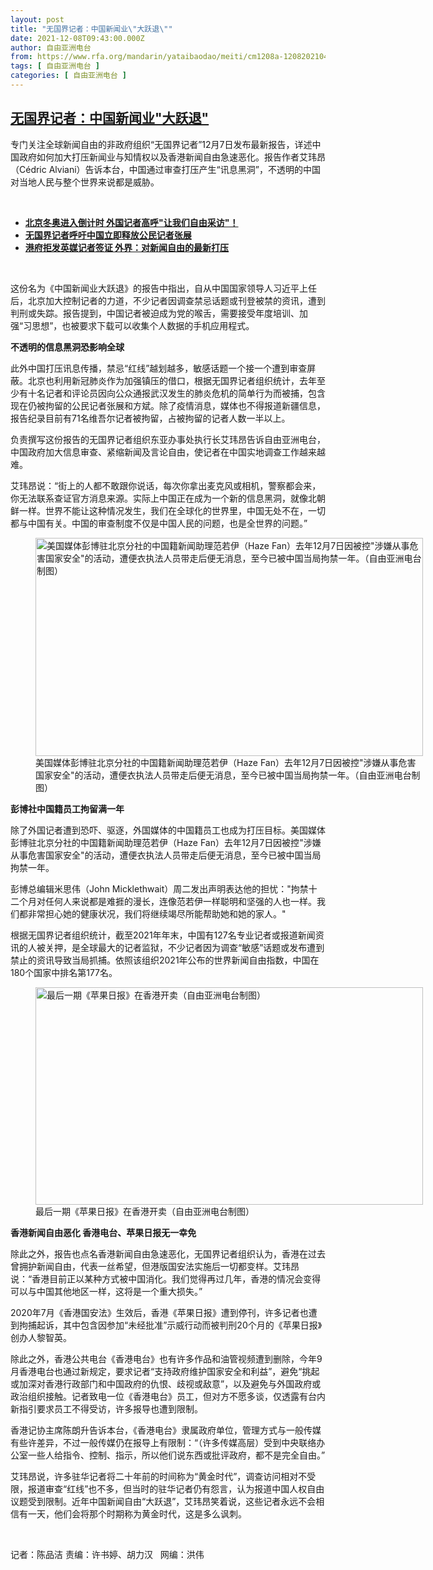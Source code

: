 ```yaml
---
layout: post
title: "无国界记者：中国新闻业\"大跃退\""
date: 2021-12-08T09:43:00.000Z
author: 自由亚洲电台
from: https://www.rfa.org/mandarin/yataibaodao/meiti/cm1208a-12082021044323.html
tags: [ 自由亚洲电台 ]
categories: [ 自由亚洲电台 ]
---
```

<!--1638956580000-->
[无国界记者：中国新闻业"大跃退"](https://www.rfa.org/mandarin/yataibaodao/meiti/cm1208a-12082021044323.html)
------

<div>
<p class="p1"></p><p class="p1">专门关注全球新闻自由的非政府组织<span class="s1">“</span>无国界记者<span class="s1">”12月7</span>日<span class="s1"></span>发布最新报告，详述中国政府如何加大打压新闻业与知情权以及香港新闻自由急速恶化。报告作者艾玮昂（<span class="s1">Cédric Alviani</span>）告诉本台，中国通过审查打压产生<span class="s1">“</span>讯息黑洞<span class="s1">”</span>，不透明的中国对当地人民与整个世界来说都是威胁。</p><p><br/></p><ul><li class="p1"><a href="https://www.rfa.org/mandarin/yataibaodao/meiti/al2-11022021132843.html"><strong>北京冬奥进入倒计时 外国记者高呼"让我们自由采访"！</strong></a></li><li class="p1"><strong><a href="https://www.rfa.org/mandarin/Xinwen/8-11052021141250.html">无国界记者呼吁中国立即释放公民记者张展</a></strong></li><li class="p1"><strong><a href="https://www.rfa.org/mandarin/Xinwen/10-11132021172328.html">港府拒发英媒记者签证 外界：对新闻自由的最新打压</a></strong></li></ul><p><br/></p><p class="p1">这份名为《中国新闻业大跃退》的报告中指出，自从中国国家领导人习近平上任后，北京加大控制记者的力道，不少记者因调查禁忌话题或刊登被禁的资讯，遭到判刑或失踪。报告提到，中国记者被迫成为党的喉舌，需要接受年度培训、加强<span class="s1">“</span>习思想<span class="s1">”</span>，也被要求下载可以收集个人数据的手机应用程式。</p><p class="p1"><strong>不透明的信息黑洞恐影响全球</strong></p><p class="p1">此外中国打压讯息传播，禁忌<span class="s1">“</span>红线<span class="s1">”</span>越划越多，敏感话题一个接一个遭到审查屏蔽。北京也利用新冠肺炎作为加强镇压的借口，根据无国界记者组织统计，去年至少有十<span class="s1"></span>名记者和评论员因向公众通报武汉发生的肺炎危机的简单行为而被捕，包含现在仍被拘留的公民记者张展和方斌。除了疫情消息，媒体也不得报道新疆信息，报告纪录目前有<span class="s1">71</span>名维吾尔记者被拘留，占被拘留的记者人数一半以上。</p><p class="p1">负责撰写这份报告的无国界记者组织东亚办事处执行长艾玮昂告诉自由亚洲电台，中国政府加大信息审查、紧缩新闻及言论自由，使记者在中国实地调查工作越来越难。</p><p class="p1">艾玮昂说：<span class="s1">“</span>街上的人都不敢跟你说话，每次你拿出麦克风或相机，警察都会来，你无法联系查证官方消息来源。实际上中国正在成为一个新的信息黑洞，就像北朝鲜一样。世界不能让这种情况发生，我们在全球化的世界里，中国无处不在，一切都与中国有关。中国的审查制度不仅是中国人民的问题，也是全世界的问题。<span class="s1">”</span></p><p class="p1"><span class="s1"><figure class="image-richtext image-inline captioned" style="width:620px;"><img alt='美国媒体彭博驻北京分社的中国籍新闻助理范若伊（Haze Fan）去年12月7日因被控"涉嫌从事危害国家安全"的活动，遭便衣执法人员带走后便无消息，至今已被中国当局拘禁一年。（自由亚洲电台制图）' height="349" src="https://www.rfa.org/mandarin/yataibaodao/meiti/cm1208a-12082021044323.html/cm1208.jpg/@@images/bc90564f-2a8b-4c00-9101-56e0235f5455.jpeg" title="cm1208.jpg" width="620"/><figcaption class="image-caption">美国媒体彭博驻北京分社的中国籍新闻助理范若伊（Haze Fan）去年12月7日因被控"涉嫌从事危害国家安全"的活动，遭便衣执法人员带走后便无消息，至今已被中国当局拘禁一年。（自由亚洲电台制图）</figcaption><small></small></figure></span></p><p class="p1"><strong>彭博社中国籍员工拘留满一年</strong></p><p class="p1">除了外国记者遭到恐吓、驱逐，外国媒体的中国籍员工也成为打压目标。美国媒体彭博驻北京分社的中国籍新闻助理范若伊（<span class="s1">Haze Fan</span>）去年<span class="s1">12</span>月<span class="s1">7</span>日因被控<span class="s1">"</span>涉嫌从事危害国家安全<span class="s1">"</span>的活动，遭便衣执法人员带走后便无消息，至今已被中国当局拘禁一年。</p><p class="p1">彭博总编辑米思伟（<span class="s1">John Micklethwait</span>）周二发出声明表达他的担忧：<span class="s1">"</span>拘禁十二<span class="s1"></span>个月对任何人来说都是难捱的漫长，连像范若伊一样聪明和坚强的人也一样。我们都非常担心她的健康状况，我们将继续竭尽所能帮助她和她的家人。<span class="s1">"</span></p><p class="p1">根据无国界记者组织统计，截至<span class="s1">2021</span>年年末，中国有<span class="s1">127</span>名专业记者或报道新闻资讯的人被关押，是全球最大的记者监狱，不少记者因为调查<span class="s1">“</span>敏感<span class="s1">”</span>话题或发布遭到禁止的资讯导致当局抓捕。依照该组织<span class="s1">2021</span>年公布的世界新闻自由指数，中国在<span class="s1">180</span>个国家中排名第<span class="s1">177</span>名。</p><p class="p1"><figure class="image-richtext image-inline captioned" style="width:620px;"><img alt="最后一期《苹果日报》在香港开卖（自由亚洲电台制图）" height="348" src="https://www.rfa.org/mandarin/yataibaodao/meiti/cm1208a-12082021044323.html/cm1208a.jpg/@@images/927b4f9c-4477-45d5-b960-5a90c8c140d4.png" title="cm1208a.jpg" width="620"/><figcaption class="image-caption">最后一期《苹果日报》在香港开卖（自由亚洲电台制图）</figcaption><small></small></figure></p><p class="p1"><strong>香港新闻自由恶化<span class="s1"> </span>香港电台、苹果日报无一幸免</strong></p><p class="p1">除此之外，报告也点名香港新闻自由急速恶化，无国界记者组织认为，香港在过去曾拥护新闻自由，代表一丝希望，但港版国安法实施后一切都变样。艾玮昂说：<span class="s1">“</span>香港目前正以某种方式被中国消化。我们觉得再过几年，香港的情况会变得可以与中国其他地区一样，这将是一个重大损失。<span class="s1">”</span></p><p class="p1"><span class="s1">2020</span>年<span class="s1">7</span>月《香港国安法》生效后，香港《苹果日报》遭到停刊，许多记者也遭到拘捕起诉，其中包含因参加<span class="s1">“</span>未经批准<span class="s1">”</span>示威行动而被判刑<span class="s1">20</span>个月的《苹果日报》创办人黎智英。</p><p class="p1">除此之外，香港公共电台《香港电台》也有许多作品和油管视频遭到删除，今年<span class="s1">9</span>月香港电台也通过新规定，要求记者<span class="s1">“</span>支持政府维护国家安全和利益<span class="s1">”</span>，避免<span class="s1">“</span>挑起或加深对香港行政部门和中国政府的仇恨、歧视或敌意<span class="s1">”</span>，以及避免与外国政府或政治组织接触。记者致电一位《香港电台》员工，但对方不愿多谈，仅透露有台内新指引要求员工不得受访，许多报导也遭到限制。</p><p class="p1">香港记协主席陈朗升告诉本台，《香港电台》隶属政府单位，管理方式与一般传媒有些许差异，不过一般传媒仍在报导上有限制：<span class="s1">“</span>（许多传媒高层）受到中央联络办公室一些人给指令、控制、指示，所以他们说东西或批评政府，都不是完全自由。<span class="s1">”</span></p><p class="p1">艾玮昂说，许多驻华记者将二十<span class="s1"></span>年前的时间称为<span class="s1">“</span>黄金时代<span class="s1">”</span>，调查访问相对不受限，报道审查<span class="s1">“</span>红线<span class="s1">”</span>也不多，但当时的驻华记者仍有怨言，认为报道中国人权自由议题受到限制。近年中国新闻自由<span class="s1">“</span>大跃退<span class="s1">”</span>，艾玮昂笑着说，这些记者永远不会相信有一天，他们会将那个时期称为黄金时代，这是多么讽刺。</p><p><br/></p><p class="p1">记者：陈品洁   责编：许书婷、胡力汉   网编：洪伟</p>
</div>

